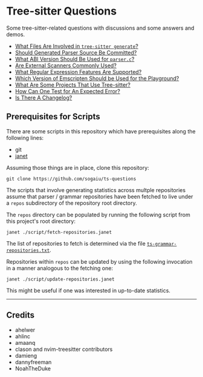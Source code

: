# Tree-sitter Questions

Some tree-sitter-related questions with discussions and some answers
and demos.

* [What Files Are Involved in `tree-sitter
  generate`?](questions/generate-subcommand-files/README.md)
* [Should Generated Parser Source Be
  Committed?](questions/should-parser-source-be-committed/README.md)
* [What ABI Version Should Be Used for
  `parser.c`?](questions/what-abi-level-should-be-used/README.md)
* [Are External Scanners Commonly
  Used?](questions/are-external-scanners-common/README.md)
* [What Regular Expression Features Are
  Supported?](questions/what-regex-features-are-supported/README.md)
* [Which Version of Emscripten Should be Used for the
  Playground?](questions/which-version-of-emscripten-should-be-used-for-the-playground/README.md)
* [What Are Some Projects That Use
  Tree-sitter?](questions/what-are-some-projects-that-use-tree-sitter/README.md)
* [How Can One Test for An Expected
  Error?](questions/how-to-test-for-an-expected-error/README.md)
* [Is There A Changelog?](questions/is-there-a-changelog/README.md)

## Prerequisites for Scripts

There are some scripts in this repository which have prerequisites along
the following lines:

* git
* [janet](https://github.com/janet-lang/janet)

Assuming those things are in place, clone this repository:

```
git clone https://github.com/sogaiu/ts-questions
```

The scripts that involve generating statistics across multple
repositories assume that parser / grammar repositories have been
fetched to live under a `repos` subdirectory of the repository root
directory.

The `repos` directory can be populated by running the following script
from this project's root directory:

```
janet ./script/fetch-repositories.janet
```

The list of repositories to fetch is determined via the file
[`ts-grammar-repositories.txt`](ts-grammar-repositories.txt).

Repositories within `repos` can be updated by using the following
invocation in a manner analogous to the fetching one:

```
janet ./script/update-repositories.janet
```

This might be useful if one was interested in up-to-date statistics.

---

## Credits

* ahelwer
* ahlinc
* amaanq
* clason and nvim-treesitter contributors
* damieng
* dannyfreeman
* NoahTheDuke

